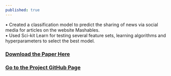 ```yaml
---
published: true
---
```


•	Created a classification model to predict the sharing of news via social media for articles on the website Mashables.  
•	Used Sci-kit Learn for testing several feature sets, learning algorithms and hyperparameters to select the best model.
   
### [Download the Paper Here](https://github.com/moazim1993/Online-News-Shares/blob/master/Online%20News%20Popularity%20with%20a%20binary%20classifier.docx)
### [Go to the Project GitHub Page](https://github.com/moazim1993/Online-News-Shares)
